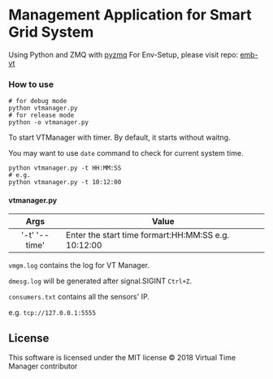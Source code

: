 # Management Application for Smart Grid System

Using Python and ZMQ with [pyzmq](https://learning-0mq-with-pyzmq.readthedocs.io/en/latest/pyzmq/pyzmq.html)
For Env-Setup, please visit repo: [emb-vt](https://github.com/Br1an6/emb-vt)

### How to use

```
# for debug mode
python vtmanager.py
# for release mode
python -o vtmanager.py
```

To start VTManager with timer. By default, it starts without waitng.

You may want to use `date` command to check for current system time.

```
python vtmanager.py -t HH:MM:SS
# e.g.
python vtmanager.py -t 10:12:00
```

#### vtmanager.py 

| Args           | Value                                                |
|:--------------:| ---------------------------------------------------- |
| '-t' '--time'  | Enter the start time formart:HH:MM:SS e.g. 10:12:00  |


`vmgm.log` contains the log for VT Manager.

`dmesg.log` will be generated after signal.SIGINT `Ctrl+Z`.

`consumers.txt` contains all the sensors' IP.

e.g. `tcp://127.0.0.1:5555`

License
-------

This software is licensed under the MIT license
© 2018 Virtual Time Manager contributor

